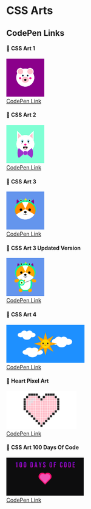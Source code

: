 # CSS Arts

## CodePen Links

#### 🔵 CSS Art 1
<img src="/images/1.png" width=100px height=100px> <br>[CodePen Link](https://codepen.io/S4ch1/full/BadpwRa)<br>

#### 🔵 CSS Art 2
<img src="/images/2.png" width=100px height=100px> <br>[CodePen Link](https://codepen.io/S4ch1/full/VwzpQQE)<br>

#### 🔵 CSS Art 3
<img src="/images/3.png" width=100px height=100px> <br>[CodePen Link](https://codepen.io/S4ch1/full/yLobbQa)<br>

#### 🔵 CSS Art 3 Updated Version
<img src="/images/CSS-Art3-Full.png" width=100px height=100px> <br>[CodePen Link](https://codepen.io/S4ch1/full/JjyJRpj)<br>

#### 🔵 CSS Art 4
<img src="/images/4.png" width=auto height=100px> <br>[CodePen Link](https://codepen.io/S4ch1/full/LYjywzV)<br>

#### 🔵 Heart Pixel Art
<img src="/images/Heart.png" width=auto height=100px> <br>[CodePen Link](https://codepen.io/S4ch1/full/XWeEVrg)<br>

#### 🔵 CSS  Art 100 Days Of Code
<img src="/images/hdc.png" width=auto height=100px> <br>[CodePen Link](https://codepen.io/S4ch1/full/ExwEKgz)<br>

